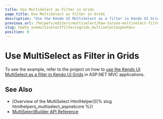 ```yaml
---
title: Use MultiSelect as Filter in Grids
page_title: Use MultiSelect as Filter in Grids
description: "Use the Kendo UI MultiSelect as a filter in Kendo UI Grids in ASP.NET MVC applications."
previous_url: /helpers/editors/multiselect/how-to/use-multiselect-filter-in-grids
slug: howto_usemultiselectfilteringrids_multiselectaspnetmvc
position: 0
---
```


# Use MultiSelect as Filter in Grids

To see the example, refer to the project on how to [use the Kendo UI MultiSelect as a filter in Kendo UI Grids](https://github.com/telerik/ui-for-aspnet-mvc-examples/tree/master/grid/grid-multiselect-filter) in ASP.NET MVC applications.

## See Also

* [Overview of the MultiSelect HtmlHelper]({% slug htmlhelpers_multiselect_aspnetcore %})
* [MultiSelectBuilder API Reference](https://docs.telerik.com/aspnet-mvc/api/kendo.mvc.ui.fluent/multiselectbuilder)
